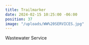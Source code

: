 ```yaml
---
title: Trailmarker
date: 2024-02-15 10:25:00 -06:00
position: 37
image: "/uploads/WW%20SERVICES.jpg"
---
```


Wastewater Service